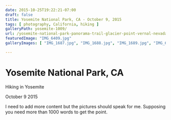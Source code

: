 ```yaml
---
date: 2015-10-25T19:22:21-07:00
draft: false
title: Yosemite National Park, CA - October 9, 2015
tags: [ photography, California, hiking ]
galleryPath: yosemite-1009/
url: /yosemite-national-park-panorama-trail-glacier-point-vernal-nevada-fall/
featuredImage: "IMG_6409.jpg"
galleryImages: [ "IMG_1687.jpg", "IMG_1688.jpg", "IMG_1689.jpg", "IMG_6330.jpg", "IMG_6331.jpg", "IMG_6332.jpg", "IMG_6333.jpg", "IMG_6335.jpg", "IMG_6336.jpg", "IMG_6338.jpg", "IMG_6344.jpg", "IMG_6346.jpg", "IMG_6347.jpg", "IMG_6348.jpg", "IMG_6349.jpg", "IMG_6350.jpg", "IMG_6352.jpg", "IMG_6353.jpg", "IMG_6354.jpg", "IMG_6355.jpg", "IMG_6356.jpg", "IMG_6360.jpg", "IMG_6364.jpg", "IMG_6365.jpg", "IMG_6368.jpg", "IMG_6369.jpg", "IMG_6374.jpg", "IMG_6375.jpg", "IMG_6377.jpg", "IMG_6382.jpg", "IMG_6389.jpg", "IMG_6406-Edit.jpg", "IMG_6408.jpg", "IMG_6409-2.jpg", "IMG_6409.jpg", "IMG_6413.jpg", "IMG_6420.jpg", "IMG_6423.jpg", "IMG_6424-Edit.jpg", "IMG_6427.jpg", "IMG_6430.jpg", "IMG_6431.jpg", "IMG_6432.jpg", "IMG_6433.jpg", "IMG_6434.jpg", "IMG_6435.jpg", "IMG_6438.jpg", "IMG_6439.jpg", "IMG_6441.jpg", "IMG_6449.jpg", "IMG_6451.jpg", "IMG_6452.jpg", "IMG_6458.jpg", "IMG_6459.jpg", "IMG_6460.jpg", "IMG_6461.jpg", "IMG_6464.jpg", "IMG_6465.jpg", "IMG_6467.jpg", "IMG_6470.jpg", "IMG_6471-Edit.jpg", "IMG_6475.jpg", "IMG_6476.jpg", "IMG_6477.jpg", "IMG_6481.jpg", "IMG_6484.jpg", "IMG_6485.jpg", "IMG_6486.jpg", "IMG_6488.jpg", "IMG_6492.jpg", "IMG_6494.jpg", "IMG_6495.jpg", "IMG_6499.jpg", "IMG_6501.jpg", "IMG_6502.jpg", "IMG_6503.jpg", "IMG_6504-Edit.jpg", "IMG_6509-Edit.jpg", "IMG_6513.jpg", "IMG_6515.jpg", "IMG_6519.jpg", "IMG_6520.jpg", "IMG_6523.jpg", "IMG_6527.jpg", "IMG_6528.jpg", "IMG_6529.jpg", "IMG_6531.jpg", "IMG_6534.jpg" ]

---
```


# Yosemite National Park, CA

Hiking in Yosemite

October 9 2015

I need to add more content but the pictures should speak for me. Supposing you need more than 1000 words to get the point.
